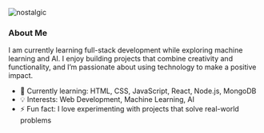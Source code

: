 ![nostalgic](https://github.com/user-attachments/assets/fa6d24e8-8b19-4d5d-945b-f50401e56cc5)

### About Me

I am currently learning full-stack development while exploring machine learning and AI. I enjoy building projects that combine creativity and functionality, and I’m passionate about using technology to make a positive impact.

- 🌱 Currently learning: HTML, CSS, JavaScript, React, Node.js, MongoDB
- 💡 Interests: Web Development, Machine Learning, AI
- ⚡ Fun fact: I love experimenting with projects that solve real-world problems














  



